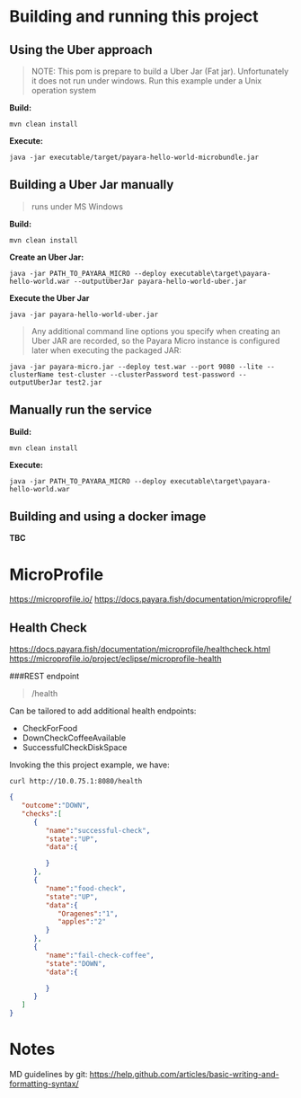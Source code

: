 # Building and running this project


## Using the Uber approach 

> NOTE: This pom is prepare to build a Uber Jar (Fat jar). Unfortunately it does not run under windows.
Run this example under a Unix operation system

**Build:**
```
mvn clean install
```
**Execute:**
```
java -jar executable/target/payara-hello-world-microbundle.jar
```

## Building a Uber Jar manually 
> runs under MS Windows

**Build:**
```
mvn clean install
```

**Create an Uber Jar:**
```
java -jar PATH_TO_PAYARA_MICRO --deploy executable\target\payara-hello-world.war --outputUberJar payara-hello-world-uber.jar
```
**Execute the Uber Jar**
```
java -jar payara-hello-world-uber.jar
```

>Any additional command line options you specify when creating an Uber JAR are recorded, so the Payara Micro instance is configured later when executing the packaged JAR:

```
java -jar payara-micro.jar --deploy test.war --port 9080 --lite --clusterName test-cluster --clusterPassword test-password --outputUberJar test2.jar
```
## Manually run the service

**Build:**
```
mvn clean install
```

**Execute:**
```
java -jar PATH_TO_PAYARA_MICRO --deploy executable\target\payara-hello-world.war
```

## Building and using a docker image

**TBC**




# MicroProfile
https://microprofile.io/
https://docs.payara.fish/documentation/microprofile/

## Health Check
https://docs.payara.fish/documentation/microprofile/healthcheck.html
https://microprofile.io/project/eclipse/microprofile-health

###REST endpoint
> /health


Can be tailored to add additional health endpoints:

- CheckForFood
- DownCheckCoffeeAvailable
- SuccessfulCheckDiskSpace

Invoking the this project example, we have:

```
curl http://10.0.75.1:8080/health
```

```json
{  
   "outcome":"DOWN",
   "checks":[  
      {  
         "name":"successful-check",
         "state":"UP",
         "data":{  

         }
      },
      {  
         "name":"food-check",
         "state":"UP",
         "data":{  
            "Oragenes":"1",
            "apples":"2"
         }
      },
      {  
         "name":"fail-check-coffee",
         "state":"DOWN",
         "data":{  

         }
      }
   ]
}
```

# Notes
MD guidelines by git: https://help.github.com/articles/basic-writing-and-formatting-syntax/
